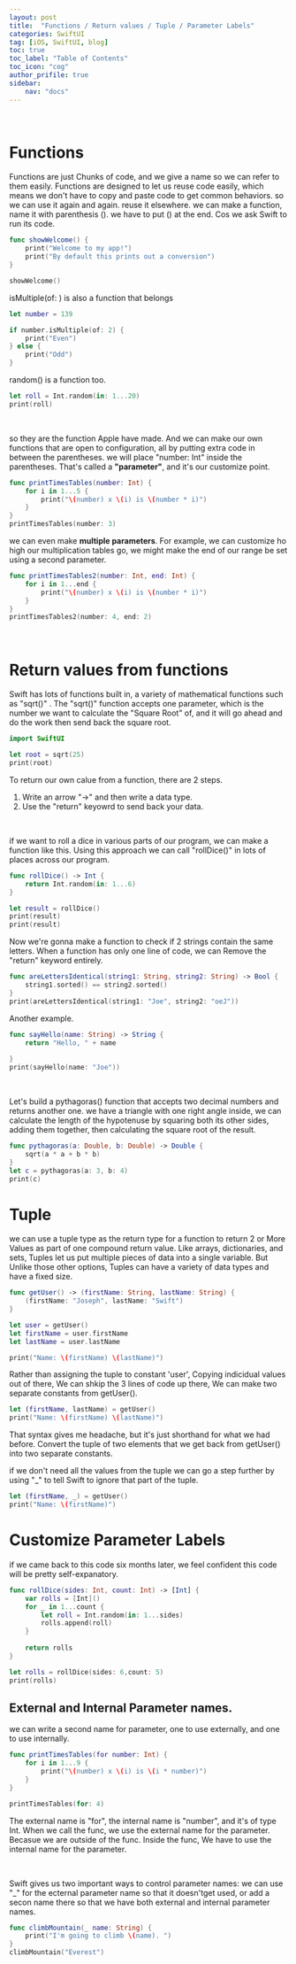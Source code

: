 ```yaml
---
layout: post
title:  "Functions / Return values / Tuple / Parameter Labels"
categories: SwiftUI
tag: [iOS, SwiftUI, blog]
toc: true
toc_label: "Table of Contents"
toc_icon: "cog"
author_prifile: true
sidebar:
    nav: "docs"
---
```


<br/>

# Functions

Functions are just Chunks of code, and we give a name so we can refer to them easily. Functions are designed to let us reuse code easily, which means we don't have to copy and paste code to get common behaviors. so we can use it again and again. reuse it elsewhere.
we can make a function, name it with parenthesis (). we have to put () at the end. Cos we ask Swift to run its code.
```swift
func showWelcome() {
    print("Welcome to my app!")
    print("By default this prints out a conversion")
}

showWelcome()
``` 

isMultiple(of: ) is also a function that belongs
```swift
let number = 139

if number.isMultiple(of: 2) {
    print("Even")
} else {
    print("Odd")
}
```

random() is a function too.
```swift
let roll = Int.random(in: 1...20)
print(roll)
```
<br/>

so they are the function Apple have made. And we can make our own functions that are open to configuration, all by putting extra code in between the parentheses.
we will place "number: Int" inside the parentheses. That's called a **"parameter"**, and it's our customize point. 
```swift
func printTimesTables(number: Int) {
    for i in 1...5 {
        print("\(number) x \(i) is \(number * i)")
    }
}
printTimesTables(number: 3)
```

we can even make **multiple parameters**. For example, we can customize ho high our multiplication tables go, we might make the end of our range be set using a second parameter.
```swift
func printTimesTables2(number: Int, end: Int) {
    for i in 1...end {
        print("\(number) x \(i) is \(number * i)")
    }
}
printTimesTables2(number: 4, end: 2)
```
<br/>

# Return values from functions
Swift has lots of functions built in, a variety of mathematical functions such as "sqrt()" . The "sqrt()" function accepts one parameter, which is the number we want to calculate the "Square Root" of, and it will go ahead and do the work then send back the square root.

```swift
import SwiftUI

let root = sqrt(25)
print(root)
```

To return our own calue from a function, there are 2 steps.
1. Write an arrow "->" and then write a data type.
2. Use the "return" keyowrd to send back your data.

<br/>

if we want to roll a dice in various parts of our program, we can make a function like this. Using this approach we can call "rollDice()" in lots of places across our program.
```swift
func rollDice() -> Int {
    return Int.random(in: 1...6)
}

let result = rollDice()
print(result)
print(result)
```

Now we're gonna make a function to check if 2 strings contain the same letters. When a function has only one line of code, we can Remove the "return" keyword entirely.
```swift
func areLettersIdentical(string1: String, string2: String) -> Bool {
    string1.sorted() == string2.sorted()
}
print(areLettersIdentical(string1: "Joe", string2: "oeJ"))
```

Another example.
```swift
func sayHello(name: String) -> String {
    return "Hello, " + name
    
}
print(sayHello(name: "Joe"))
```

<br/>

Let's build a pythagoras() function that accepts two decimal numbers and returns another one.
we have a triangle with one right angle inside, we can calculate the length of the hypotenuse by squaring both its other sides, adding them together, then calculating the square root of the result.
```swift
func pythagoras(a: Double, b: Double) -> Double {
    sqrt(a * a + b * b)
}
let c = pythagoras(a: 3, b: 4)
print(c)
```


# Tuple
we can use a tuple type as the return type for a function to return 2 or More Values as part of one compound return value.
Like arrays, dictionaries, and sets, Tuples let us put multiple pieces of data into a single variable. But Unlike those other options, Tuples can have a variety of data types and have a fixed size. 
```swift
func getUser() -> (firstName: String, lastName: String) {
    (firstName: "Joseph", lastName: "Swift")
}

let user = getUser()
let firstName = user.firstName
let lastName = user.lastName

print("Name: \(firstName) \(lastName)")
```

Rather than assigning the tuple to constant 'user', Copying indicidual values out of there, We can shkip the 3 lines of code up there, We can make two separate constants from getUser().
```swift
let (firstName, lastName) = getUser()
print("Name: \(firstName) \(lastName)")
```

That syntax gives me headache, but it's just shorthand for what we had before. Convert the tuple of two elements that we get back from getUser() into two separate constants.

if we don't need all the values from the tuple we can go a step further by using "_" to tell Swift to ignore that part of the tuple.
```swift
let (firstName, _) = getUser()
print("Name: \(firstName)")
```

# Customize Parameter Labels
if we came back to this code six months later, we feel confident this code will be pretty self-expanatory.

```swift
func rollDice(sides: Int, count: Int) -> [Int] {
    var rolls = [Int]()
    for _ in 1...count {
        let roll = Int.random(in: 1...sides)
        rolls.append(roll)
    }
    
    return rolls
}

let rolls = rollDice(sides: 6,count: 5)
print(rolls)
```

## External and Internal Parameter names.
we can write a second name for parameter, one to use externally, and one to use internally.
```swift
func printTimesTables(for number: Int) {
    for i in 1...9 {
        print("\(number) x \(i) is \(i * number)")
    }
}

printTimesTables(for: 4)
```

The external name is "for", the internal name is "number", and it's of type Int.
When we call the func, we use the external name for the parameter. Becasue we are outside of the func.
Inside the func, We have to use the internal name for the parameter.
    
<br/>

Swift gives us two important ways to control parameter names: we can use "_" for the ecternal parameter name so that it doesn'tget used, or add a secon name there so that we have both external and internal parameter names. 
```swift
func climbMountain(_ name: String) {
    print("I'm going to climb \(name). ")
}
climbMountain("Everest")
```
